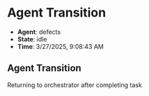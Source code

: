 # Agent Transition

- **Agent**: defects
- **State**: idle
- **Time**: 3/27/2025, 9:08:43 AM

## Agent Transition

Returning to orchestrator after completing task

